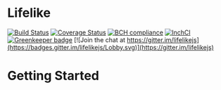 # Lifelike

[![Build Status](https://travis-ci.org/mcherryleigh/lifelike.svg?branch=master)](https://travis-ci.org/mcherryleigh/lifelike)
[![Coverage Status](https://coveralls.io/repos/github/mcherryleigh/lifelike/badge.svg?branch=master)](https://coveralls.io/github/mcherryleigh/lifelike?branch=master)
[![BCH compliance](https://bettercodehub.com/edge/badge/mcherryleigh/lifelike?branch=master)](https://bettercodehub.com/)
[![InchCI](https://inch-ci.org/github/mcherryleigh/lifelike.svg?branch=master)](https://inch-ci.org/github/mcherryleigh/lifelike?branch=master)
[![Greenkeeper badge](https://badges.greenkeeper.io/mcherryleigh/lifelike.svg)](https://greenkeeper.io/)
[![Join the chat at https://gitter.im/lifelikejs](https://badges.gitter.im/lifelikejs/Lobby.svg)](https://gitter.im/lifelikejs)

# Getting Started
